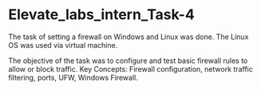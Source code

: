 # Elevate_labs_intern_Task-4
The task of setting a firewall on Windows and Linux was done.
The Linux OS was used via virtual machine.

The  objective of the task was to configure and test basic firewall rules to allow or block traffic.
Key Concepts: Firewall configuration, network traffic filtering, ports, UFW, Windows Firewall.
